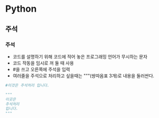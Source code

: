 # Python

## 주석

### 주석

- 코드를 설명하기 위해 코드에 적어 놓은 프로그래밍 언어가 무시하는 문자
- 코드 작동을 임시로 꺼 둘 때 사용
- #을 쓰고 오른쪽에 주석을 입력
- 여러줄을 주석으로 처리하고 싶을때는 """(쌍따옴표 3개)로 내용을 둘러싼다.

~~~python
#이것은 주석처리 입니다.

"""
이곳은
주석처리
입니다.
"""
~~~

